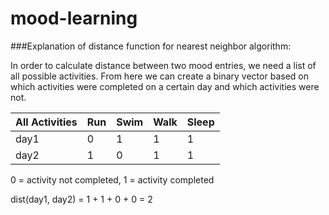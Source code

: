 # mood-learning
###Explanation of distance function for nearest neighbor algorithm:

In order to calculate distance between two mood entries, we need a list of all possible activities. From here we can create a binary vector based on which activities were completed on a certain day and which activities were not.

All Activities | Run | Swim | Walk | Sleep
--------- | ----- |----- | ----- | ------
day1 | 0 | 1 | 1 | 1
day2 | 1 | 0 | 1 | 1

0 = activity not completed, 1 = activity completed

dist(day1, day2) = 1 + 1 + 0 + 0 = 2
